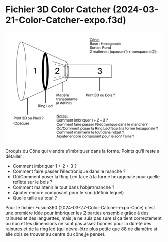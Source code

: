 # Fichier 3D Color Catcher (2024-03-21-Color-Catcher-expo.f3d)


![Croquis du cone](/expo/3d/Croquis_cone.jpg)


<p>Croquis du Cône qui viendra s'imbriquer dans la forme. Points qu'il reste a détailler : </p>

 - Comment imbriquer 1 + 2 + 3 ?
 - Comment faire passer l’électronique dans le manche ?
 - Où/Comment poser la Ring Led face à la forme hexagonale pour quelle reflète sur le bois ?
 - Comment maintenir le tout dans l’objet/manche ? 
 - Ajouter encore composant pour le son (définir lequel)
 - Quelle taille au total ?

<p>Pour le fichier Fusion360 (2024-03-27-Color-Catcher-expo-Cone) c'est une première idée pour imbriquer les 2 parties ensemble grâce à des rainures et des languettes, mais je ne suis pas sure si ça tient correctement ou non et les dimensions ne sont pas assez bonnes pour la dureté des rainures et de la ring led (qui devra-être plus petite que 88 de diamètre si elle dois se trouver au centre du cône,je pense).</p>